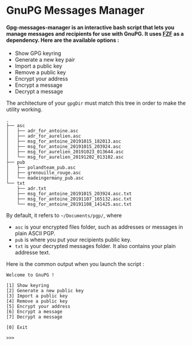 # GnuPG Messages Manager


#### Gpg-messages-manager is an interactive bash script that lets you manage messages and recipients for use with GnuPG. It uses [FZF](https://github.com/junegunn/fzf) as a dependency. Here are the available options :

* Show GPG keyring
* Generate a new key pair
* Import a public key
* Remove a public key
* Encrypt your address
* Encrypt a message
* Decrypt a message

The architecture of your `gpgDir` must match this tree in order to make the utility working.
```
.
├── asc
│   ├── adr_for_antoine.asc
│   ├── adr_for_aurelien.asc
│   ├── msg_for_antoine_20191015_182013.asc
│   ├── msg_for_antoine_20191015_203924.asc
│   ├── msg_for_aurelien_20191023_013644.asc
│   └── msg_for_aurelien_20191202_013102.asc
├── pub
│   ├── polandteam_pub.asc
│   ├── grenouille_rouge.asc
│   └── madeingermany_pub.asc
└── txt
    ├── adr.txt
    ├── msg_for_antoine_20191015_203924.asc.txt
    ├── msg_for_antoine_20191107_165132.asc.txt
    └── msg_for_antoine_20191108_141425.asc.txt
```

By default, it refers to `~/Documents/pgp/`, where
* `asc` is your encrypted files folder, such as addresses or messages in plain ASCII PGP.
* `pub` is where you put your recipients public key.
* `txt` is your decrypted messages folder. It also contains your plain addresse text.

Here is the common output when you launch the script :

```
Welcome to GnuPG !

[1] Show keyring
[2] Generate a new public key
[3] Import a public key
[4] Remove a public key
[5] Encrypt your address
[6] Encrypt a message
[7] Decrypt a message

[0] Exit

>>>

```

